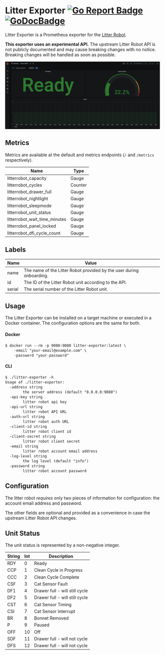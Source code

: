 # Litter Exporter  [![Go Report Badge]][Go Report] [![GoDocBadge]][GoDocLink]

Litter Exporter is a Prometheus exporter for the [Litter Robot](https://www.litter-robot.com/).

**This exporter uses an experimental API.** The upstream Litter Robot API is not publicly documented and may cause breaking
changes with no notice. Breaking changes will be handled as soon as possible.

![dashboard](doc/img/litter-exporter-dash.png)

## Metrics
Metrics are available at the default and metrics endpoints (`/` and `/metrics` respectively).

| Name                          | Type    |
|-------------------------------|---------|
| litterrobot_capacity          | Gauge   |
| litterrobot_cycles            | Counter |
| litterrobot_drawer_full       | Gauge   |
| litterrobot_nightlight        | Gauge   |
| litterrobot_sleepmode         | Gauge   |
| litterrobot_unit_status       | Gauge   |
| litterrobot_wait_time_minutes | Gauge   |
| litterrobot_panel_locked      | Gauge   |
| litterrobot_dfi_cycle_count    | Gauge   |

## Labels
| Name   | Value                                                                |
|--------|----------------------------------------------------------------------|
| name   | The name of the Litter Robot provided by the user during onboarding. |
| id     | The ID of the Litter Robot unit according to the API.                |
| serial | The serial number of the Litter Robot unit.                          |

## Usage
The Litter Exporter can be installed on a target machine or executed in a Docker container. The configuration options
are the same for both.

#### Docker
```console
$ docker run --rm -p 9080:9080 litter-exporter:latest \
    -email "your-email@example.com" \
    -password "your-password"
```

#### CLI
```console
$ ./litter-exporter -h
Usage of ./litter-exporter:
  -address string
        the server address (default "0.0.0.0:9080")
  -api-key string
        litter robot api key
  -api-url string
        litter robot API URL
  -auth-url string
        litter robot auth URL
  -client-id string
        litter robot client id
  -client-secret string
        litter robot client secret
  -email string
        litter robot account email address
  -log-level string
        the log level (default "info")
  -password string
        litter robot account password
```

## Configuration
The litter robot _requires_ only two pieces of information for configuration: the account email address and password.

The other fields are optional and provided as a convenience in case the upstream Litter Robot API changes.


## Unit Status
The unit status is represented by a non-negative integer.

| **String** | **Int** | **Description**                      |
|------------|---------|--------------------------------------|
| RDY        | 0       | Ready                                |
| CCP        | 1       | Clean Cycle in Progress              |
| CCC        | 2       | Clean Cycle Complete                 |
| CSF        | 3       | Cat Sensor Fault                     |
| DF1        | 4       | Drawer full - will still cycle       |
| DF2        | 5       | Drawer full - will still cycle       |
| CST        | 6       | Cat Sensor Timing                    |
| CSI        | 7       | Cat Sensor Interrupt                 |
| BR         | 8       | Bonnet Removed                       |
| P          | 9       | Paused                               |
| OFF        | 10      | Off                                  |
| SDF        | 11      | Drawer full - will not cycle         |
| DFS        | 12      | Drawer full - will not cycle         |

[Go Report Badge]: https://goreportcard.com/badge/github.com/tlkamp/litter-exporter
[Go Report]: https://goreportcard.com/report/github.com/tlkamp/litter-exporter
[GoDocBadge]: https://godoc.org/github.com/tlkamp/litter-exporter?status.svg
[GoDocLink]: https://godoc.org/github.com/tlkamp/litter-exporter
